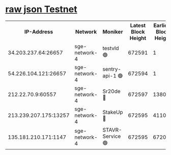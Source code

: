 
[raw json Testnet](https://rpc-check.sget.stavr.tech/sget/rpc-sget-result.json)
=


<table><tr><th>IP-Address</th><th>Network</th><th>Moniker</th><th>Latest Block Height</th><th>Earliest Block Height</th><th>Catching Up</th><th>Tx Index</th><th>Voting Power</th><th>Scan Time</th></tr><tr><td>34.203.237.64:26657</td><td>sge-network-4</td><td>testvld 🟢</td><td>672591</td><td>1</td><td>False</td><td>on</td><td>0</td><td>2023-12-16T17:10:22.931903201UTC</td></tr><tr><td>54.226.104.121:26657</td><td>sge-network-4</td><td>sentry-api-1 🟢</td><td>672594</td><td>1</td><td>False</td><td>on</td><td>0</td><td>2023-12-16T17:10:35.822377649UTC</td></tr><tr><td>212.22.70.9:60557</td><td>sge-network-4</td><td>Sr20de 🔴</td><td>672597</td><td>138001</td><td>False</td><td>on</td><td>99</td><td>2023-12-16T17:10:53.273120097UTC</td></tr><tr><td>213.239.207.175:13257</td><td>sge-network-4</td><td>StakeUp 🔴</td><td>672595</td><td>411001</td><td>False</td><td>off</td><td>100</td><td>2023-12-16T17:10:44.251955987UTC</td></tr><tr><td>135.181.210.171:1147</td><td>sge-network-4</td><td>STAVR-Service 🟢</td><td>672595</td><td>672001</td><td>False</td><td>on</td><td>0</td><td>2023-12-16T17:10:44.593572912UTC</td></tr></table>
